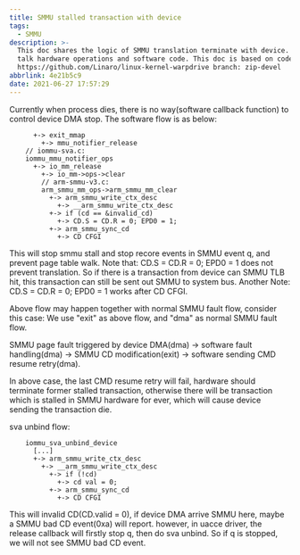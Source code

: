 ```yaml
---
title: SMMU stalled transaction with device
tags:
  - SMMU
description: >-
  This doc shares the logic of SMMU translation terminate with device. We will
  talk hardware operations and software code. This doc is based on code:
  https://github.com/Linaro/linux-kernel-warpdrive branch: zip-devel
abbrlink: 4e21b5c9
date: 2021-06-27 17:57:29
---
```


Currently when process dies, there is no way(software callback function) to
control device DMA stop. The software flow is as below:
```
      +-> exit_mmap
        +-> mmu_notifier_release
	// iommu-sva.c: 
	iommu_mmu_notifier_ops
	  +-> io_mm_release
	    +-> io_mm->ops->clear
	    // arm-smmu-v3.c:
	    arm_smmu_mm_ops->arm_smmu_mm_clear
	      +-> arm_smmu_write_ctx_desc
	        +-> __arm_smmu_write_ctx_desc
		  +-> if (cd == &invalid_cd) 
		    +-> CD.S = CD.R = 0; EPD0 = 1;
		  +-> arm_smmu_sync_cd
		    +-> CD CFGI
```
This will stop smmu stall and stop recore events in SMMU event q, and prevent
page table walk. Note that: CD.S = CD.R = 0; EPD0 = 1 does not prevent translation.
So if there is a transaction from device can SMMU TLB hit, this transaction can
still be sent out SMMU to system bus. Another Note: CD.S = CD.R = 0; EPD0 = 1
works after CD CFGI.

Above flow may happen together with normal SMMU fault flow, consider this case:
We use "exit" as above flow, and "dma" as normal SMMU fault flow.

  SMMU page fault triggered by device DMA(dma) -> software fault handling(dma) -> 
  SMMU CD modification(exit) -> software sending CMD resume retry(dma).

In above case, the last CMD resume retry will fail, hardware should terminate
former stalled transaction, otherwise there will be transaction which is stalled
in SMMU hardware for ever, which will cause device sending the transaction die.

sva unbind flow:
```
	iommu_sva_unbind_device
	  [...]
	  +-> arm_smmu_write_ctx_desc
	    +-> __arm_smmu_write_ctx_desc
	      +-> if (!cd)
	        +-> cd val = 0;
	      +-> arm_smmu_sync_cd
	        +-> CD CFGI
```
This will invalid CD(CD.valid = 0), if device DMA arrive SMMU here, maybe
a SMMU bad CD event(0xa) will report. however, in uacce driver, the release
callback will firstly stop q, then do sva unbind. So if q is stopped, we will
not see SMMU bad CD event.
